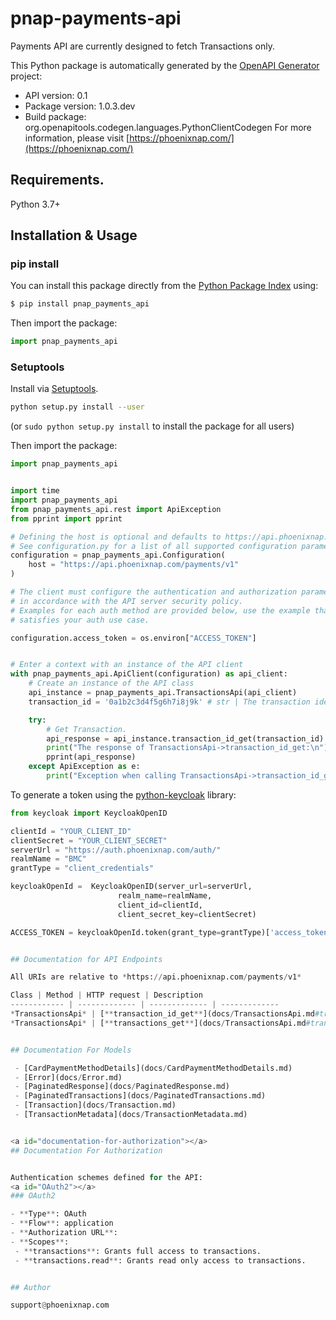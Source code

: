 # pnap-payments-api
Payments API are currently designed to fetch Transactions only.

This Python package is automatically generated by the [OpenAPI Generator](https://openapi-generator.tech) project:

- API version: 0.1
- Package version: 1.0.3.dev
- Build package: org.openapitools.codegen.languages.PythonClientCodegen
For more information, please visit [https://phoenixnap.com/](https://phoenixnap.com/)

## Requirements.

Python 3.7+

## Installation & Usage
### pip install

You can install this package directly from the [Python Package Index](https://pypi.org/) using:

```sh
$ pip install pnap_payments_api
```

Then import the package:
```python
import pnap_payments_api
```

### Setuptools

Install via [Setuptools](http://pypi.python.org/pypi/setuptools).

```sh
python setup.py install --user
```
(or `sudo python setup.py install` to install the package for all users)

Then import the package:
```python
import pnap_payments_api
```

```python

import time
import pnap_payments_api
from pnap_payments_api.rest import ApiException
from pprint import pprint

# Defining the host is optional and defaults to https://api.phoenixnap.com/payments/v1
# See configuration.py for a list of all supported configuration parameters.
configuration = pnap_payments_api.Configuration(
    host = "https://api.phoenixnap.com/payments/v1"
)

# The client must configure the authentication and authorization parameters
# in accordance with the API server security policy.
# Examples for each auth method are provided below, use the example that
# satisfies your auth use case.

configuration.access_token = os.environ["ACCESS_TOKEN"]


# Enter a context with an instance of the API client
with pnap_payments_api.ApiClient(configuration) as api_client:
    # Create an instance of the API class
    api_instance = pnap_payments_api.TransactionsApi(api_client)
    transaction_id = '0a1b2c3d4f5g6h7i8j9k' # str | The transaction identifier.

    try:
        # Get Transaction.
        api_response = api_instance.transaction_id_get(transaction_id)
        print("The response of TransactionsApi->transaction_id_get:\n")
        pprint(api_response)
    except ApiException as e:
        print("Exception when calling TransactionsApi->transaction_id_get: %s\n" % e)

```

To generate a token using the [python-keycloak](https://pypi.org/project/python-keycloak/) library:
```python
from keycloak import KeycloakOpenID

clientId = "YOUR_CLIENT_ID"
clientSecret = "YOUR_CLIENT_SECRET"
serverUrl = "https://auth.phoenixnap.com/auth/"
realmName = "BMC"
grantType = "client_credentials"

keycloakOpenId =  KeycloakOpenID(server_url=serverUrl,
                        realm_name=realmName,
                        client_id=clientId,
                        client_secret_key=clientSecret)

ACCESS_TOKEN = keycloakOpenId.token(grant_type=grantType)['access_token']


## Documentation for API Endpoints

All URIs are relative to *https://api.phoenixnap.com/payments/v1*

Class | Method | HTTP request | Description
------------ | ------------- | ------------- | -------------
*TransactionsApi* | [**transaction_id_get**](docs/TransactionsApi.md#transaction_id_get) | **GET** /transactions/{transactionId} | Get Transaction.
*TransactionsApi* | [**transactions_get**](docs/TransactionsApi.md#transactions_get) | **GET** /transactions | Get Transactions.


## Documentation For Models

 - [CardPaymentMethodDetails](docs/CardPaymentMethodDetails.md)
 - [Error](docs/Error.md)
 - [PaginatedResponse](docs/PaginatedResponse.md)
 - [PaginatedTransactions](docs/PaginatedTransactions.md)
 - [Transaction](docs/Transaction.md)
 - [TransactionMetadata](docs/TransactionMetadata.md)


<a id="documentation-for-authorization"></a>
## Documentation For Authorization


Authentication schemes defined for the API:
<a id="OAuth2"></a>
### OAuth2

- **Type**: OAuth
- **Flow**: application
- **Authorization URL**: 
- **Scopes**: 
 - **transactions**: Grants full access to transactions.
 - **transactions.read**: Grants read only access to transactions.


## Author

support@phoenixnap.com

